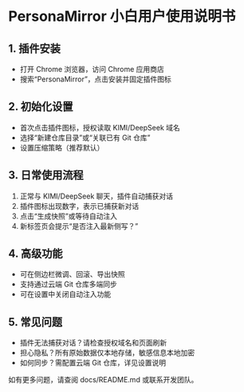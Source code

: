 # PersonaMirror 小白用户使用说明书

## 1. 插件安装
- 打开 Chrome 浏览器，访问 Chrome 应用商店
- 搜索“PersonaMirror”，点击安装并固定插件图标

## 2. 初始化设置
- 首次点击插件图标，授权读取 KIMI/DeepSeek 域名
- 选择“新建仓库目录”或“关联已有 Git 仓库”
- 设置压缩策略（推荐默认）

## 3. 日常使用流程
1. 正常与 KIMI/DeepSeek 聊天，插件自动捕获对话
2. 插件图标出现数字，表示已捕获新对话
3. 点击“生成快照”或等待自动注入
4. 新标签页会提示“是否注入最新侧写？”

## 4. 高级功能
- 可在侧边栏微调、回滚、导出快照
- 支持通过云端 Git 仓库多端同步
- 可在设置中关闭自动注入功能

## 5. 常见问题
- 插件无法捕获对话？请检查授权域名和页面刷新
- 担心隐私？所有原始数据仅本地存储，敏感信息本地加密
- 如何同步？需配置云端 Git 仓库，详见设置说明

如有更多问题，请查阅 docs/README.md 或联系开发团队。 